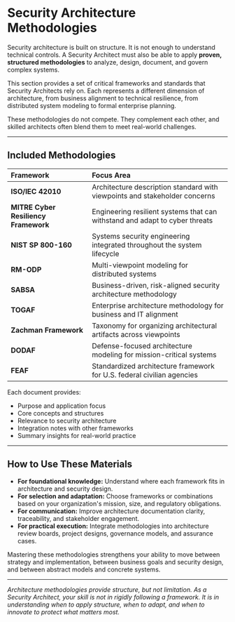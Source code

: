 # Security Architecture Methodologies

Security architecture is built on structure. It is not enough to understand technical controls. A Security Architect must also be able to apply **proven, structured methodologies** to analyze, design, document, and govern complex systems.

This section provides a set of critical frameworks and standards that Security Architects rely on. Each represents a different dimension of architecture, from business alignment to technical resilience, from distributed system modeling to formal enterprise planning.

These methodologies do not compete. They complement each other, and skilled architects often blend them to meet real-world challenges.

---

## Included Methodologies

| Framework | Focus Area |
|:----------|:-----------|
| **ISO/IEC 42010** | Architecture description standard with viewpoints and stakeholder concerns |
| **MITRE Cyber Resiliency Framework** | Engineering resilient systems that can withstand and adapt to cyber threats |
| **NIST SP 800-160** | Systems security engineering integrated throughout the system lifecycle |
| **RM-ODP** | Multi-viewpoint modeling for distributed systems |
| **SABSA** | Business-driven, risk-aligned security architecture methodology |
| **TOGAF** | Enterprise architecture methodology for business and IT alignment |
| **Zachman Framework** | Taxonomy for organizing architectural artifacts across viewpoints |
| **DODAF** | Defense-focused architecture modeling for mission-critical systems |
| **FEAF** | Standardized architecture framework for U.S. federal civilian agencies |

Each document provides:
- Purpose and application focus
- Core concepts and structures
- Relevance to security architecture
- Integration notes with other frameworks
- Summary insights for real-world practice

---

## How to Use These Materials

- **For foundational knowledge:** Understand where each framework fits in architecture and security design.
- **For selection and adaptation:** Choose frameworks or combinations based on your organization's mission, size, and regulatory obligations.
- **For communication:** Improve architecture documentation clarity, traceability, and stakeholder engagement.
- **For practical execution:** Integrate methodologies into architecture review boards, project designs, governance models, and assurance cases.

Mastering these methodologies strengthens your ability to move between strategy and implementation, between business goals and security design, and between abstract models and concrete systems.

---

*Architecture methodologies provide structure, but not limitation. As a Security Architect, your skill is not in rigidly following a framework. It is in understanding when to apply structure, when to adapt, and when to innovate to protect what matters most.*


